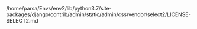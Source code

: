 /home/parsa/Envs/env2/lib/python3.7/site-packages/django/contrib/admin/static/admin/css/vendor/select2/LICENSE-SELECT2.md